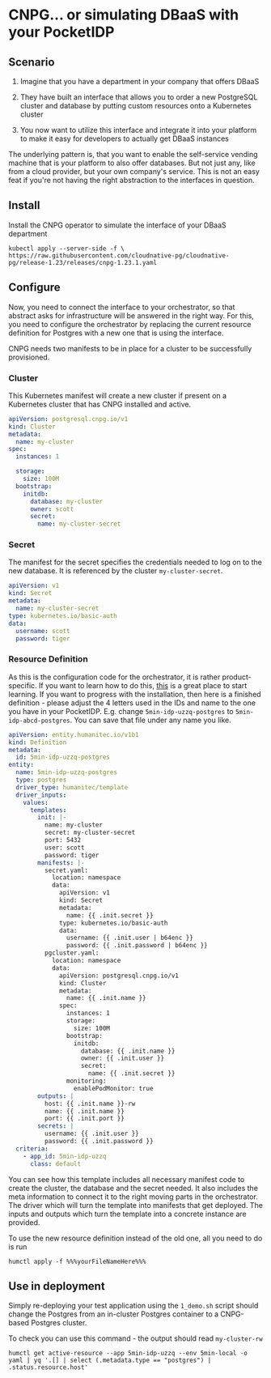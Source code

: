 # CNPG... or simulating DBaaS with your PocketIDP

## Scenario

1. Imagine that you have a department in your company that offers DBaaS

2. They have built an interface that allows you to order a new PostgreSQL cluster and database by putting custom resources onto a Kubernetes cluster

3. You now want to utilize this interface and integrate it into your platform to make it easy for developers to actually get DBaaS instances

The underlying pattern is, that you want to enable the self-service vending machine that is your platform to also offer databases. But not just any, like from a cloud provider, but your own company's service. This is not an easy feat if you're not having the right abstraction to the interfaces in question.

## Install

Install the CNPG operator to simulate the interface of your DBaaS department

```shell
kubectl apply --server-side -f \
https://raw.githubusercontent.com/cloudnative-pg/cloudnative-pg/release-1.23/releases/cnpg-1.23.1.yaml
```

## Configure

Now, you need to connect the interface to your orchestrator, so that abstract asks for infrastructure will be answered in the right way. For this, you need to configure the orchestrator by replacing the current resource definition for Postgres with a new one that is using the interface.

CNPG needs two manifests to be in place for a cluster to be successfully provisioned.

### Cluster

This Kubernetes manifest will create a new cluster if present on a Kubernetes cluster that has CNPG installed and active.

```yaml
apiVersion: postgresql.cnpg.io/v1
kind: Cluster
metadata:
  name: my-cluster
spec:
  instances: 1

  storage:
    size: 100M
  bootstrap:
    initdb:
      database: my-cluster
      owner: scott
      secret:
        name: my-cluster-secret
```

### Secret

The manifest for the secret specifies the credentials needed to log on to the new database. It is referenced by the cluster `my-cluster-secret`.

```yaml
apiVersion: v1
kind: Secret
metadata:
  name: my-cluster-secret
type: kubernetes.io/basic-auth
data:
  username: scott
  password: tiger
```

### Resource Definition

  As this is the configuration code for the orchestrator, it is rather product-specific. If you want to learn how to do this, [this](https://developer.humanitec.com/platform-orchestrator/resources/resource-definitions/) is a great place to start learning. If you want to progress with the installation, then here is a finished definition - please adjust the 4 letters used in the IDs and name to the one you have in your PocketIDP. E.g. change `5min-idp-uzzq-postgres` to `5min-idp-abcd-postgres`. You can save that file under any name you like.

```yaml
apiVersion: entity.humanitec.io/v1b1
kind: Definition
metadata:
  id: 5min-idp-uzzq-postgres
entity:
  name: 5min-idp-uzzq-postgres
  type: postgres
  driver_type: humanitec/template
  driver_inputs:
    values:
      templates:
        init: |-
          name: my-cluster
          secret: my-cluster-secret
          port: 5432
          user: scott
          password: tiger
        manifests: |-
          secret.yaml:
            location: namespace
            data:
              apiVersion: v1
              kind: Secret
              metadata:
                name: {{ .init.secret }}
              type: kubernetes.io/basic-auth
              data:
                username: {{ .init.user | b64enc }}
                password: {{ .init.password | b64enc }}
          pgcluster.yaml:
            location: namespace
            data:
              apiVersion: postgresql.cnpg.io/v1
              kind: Cluster
              metadata:
                name: {{ .init.name }}
              spec:
                instances: 1
                storage:
                  size: 100M
                bootstrap:
                  initdb:
                    database: {{ .init.name }}
                    owner: {{ .init.user }}
                    secret:
                      name: {{ .init.secret }}
                monitoring:
                  enablePodMonitor: true
        outputs: |
          host: {{ .init.name }}-rw
          name: {{ .init.name }}
          port: {{ .init.port }}
        secrets: |
          username: {{ .init.user }}
          password: {{ .init.password }}
  criteria:
    - app_id: 5min-idp-uzzq
      class: default
```

  You can see how this template includes all necessary manifest code to create the cluster, the database and the secret needed. It also includes the meta information to connect it to the right moving parts in the orchestrator. The driver which will turn the template into manifests that get deployed. The inputs and outputs which turn the template into a concrete instance are provided.

To use the new resource definition instead of the old one, all you need to do is run

```shell
humctl apply -f %%%yourFileNameHere%%%
```

## Use in deployment

Simply re-deploying your test application using the `1_demo.sh` script should change the Postgres from an in-cluster Postgres container to a CNPG-based Postgres cluster.

To check you can use this command - the output should read `my-cluster-rw`

```shell
humctl get active-resource --app 5min-idp-uzzq --env 5min-local -o yaml | yq '.[] | select (.metadata.type == "postgres") | .status.resource.host'
```
